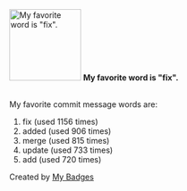 <img src="https://my-badges.github.io/my-badges/favorite-word.png" alt="My favorite word is &quot;fix&quot;." title="My favorite word is &quot;fix&quot;." width="128">
<strong>My favorite word is &quot;fix&quot;.</strong>
<br><br>

My favorite commit message words are:

1. fix (used 1156 times)
2. added (used 906 times)
3. merge (used 815 times)
4. update (used 733 times)
5. add (used 720 times)


Created by <a href="https://github.com/my-badges/my-badges">My Badges</a>